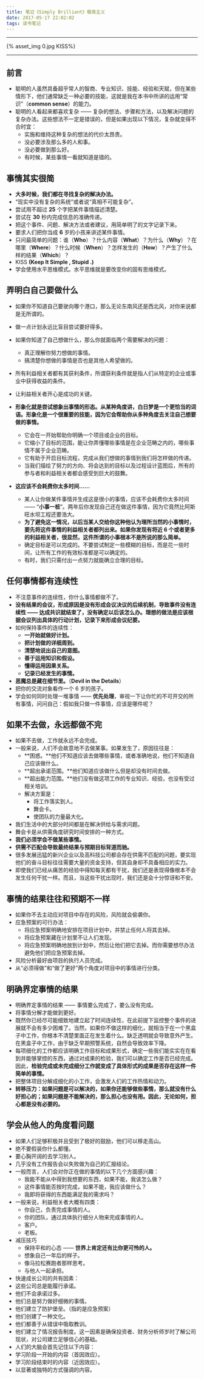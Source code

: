 ```yaml
---
title: 笔记《Simply Brilliant》极简主义
date: 2017-05-17 22:02:02
tags: 读书笔记
---
```


---

{% asset_img 0.jpg KISS%}

---
<!-- more -->

## 前言
- 聪明的人虽然具备超乎常人的智商、专业知识、技能、经验和天赋，但在某些情形下，他们通常缺乏一种必要的技能，这就是我在本书中所讲的运用“常识”（**common sense**）的能力。
- 聪明的人看起来都喜欢复杂 —— 复杂的想法、步骤和方法，以及解决问题的复杂办法。这些想法不一定是错误的，但是如果出现以下情况，复杂就变得不合时宜：
	- 实施和维持这种复杂的想法的代价太昂贵。
	- 没必要涉及那么多的人和事。
	- 没必要做到那么好。
	- 有时候，某些事情一看就知道是错的。	
<!-- more -->

## 事情其实很简
- **大多时候，我们都在寻找复杂的解决办法。**
- “现实中没有复杂的系统”或者说“真相不可能复杂”。
- 尝试用不超过 **25** 个字把某件事情描述清楚。
- 尝试在 **30** 秒内完成信息的准确传递。
- 把这个事件、问题、解决方法或者建议，用简单明了的文字记录下来。
- 要求人们把你当成 **6** 岁的小孩来讲述某件事情。
- 只问最简单的问题：谁（**Who**）？什么内容（**What**）？为什么（**Why**）？在哪里（**Where**）？什么时候（**When**）？怎样发生的（**How**）？产生了什么样的结果（**Which**）？
- KISS **(Keep It Simple , Stupid .)**
- 学会使用水平思维模式。水平思维就是要改变你的固有思维模式。

## 弄明白自己要做什么
- 如果你不知道自己要驶向哪个港口，那么无论东南风还是西北风，对你来说都是无所谓的。
- 做一点计划永远比盲目尝试要好得多。
- 如果你知道了自己想做什么，那么你就面临两个需要解决的问题：
	- 真正理解你努力想做的事情。
	- 搞清楚你想做的事情是否也是其他人希望做的。
- 所有利益相关者都有其获利条件，所谓获利条件就是指人们从特定的企业或事业中获得收益的条件。
- 让利益相关者开心是成功的关键。
- **形象化就是尝试想象出事情的形态。从某种角度讲，白日梦是一个更恰当的词语。形象化是一个很重要的技能，因为它会帮助你从多种角度去关注自己想要做的事情。**
	- 它会在一开始帮助你明确一个项目或企业的目标。
	- 它缩小了目标的范围，能让你弄懂哪些事情是在企业范畴之内的，哪些事情不属于企业范畴。
	- 它有助于开启目标流程，完成从我们想做的事情到我们将怎样做的传递。
	- 当我们描绘了努力的方向、将会达到的目标以及过程设计蓝图后，所有的参与者和利益相关者都会感受到巨大的鼓舞。

- **这应该不会耗费你太多时间......**
	- 某人让你做某件事情并生成这是很小的事情，应该不会耗费你太多时间 —— “**小事一桩**”。两年后你发现自己还在做这件事情，因为它竟然比阿斯旺水坝工程还要浩大。
	- **为了避免这一情况，以后当某人交给你这种他认为理所当然的小事情时，要先将这件事情的利益相关者都列出来。如果你发现有将近 6 个或者更多的利益相关者，很显然，这件所谓的小事根本不是所说的那么简单。**
	- 确定目标是可以完成的。不要尝试制定一些模糊的目标，而是花一些时间，让所有工作的有效标准都是可以确定的。
	- 有时，我们只需付出一点努力就能确立合理的目标。

## 任何事情都有连续性
- 不注意事件的连续性，你什么事情都做不了。
- **没有结果的会议，形成原因是没有形成会议决议的后续机制，导致事件没有连续性 —— 达成共识就结束了，没有确定以后该怎么办。理想的做法是应该根据会议列出具体的行动计划，记录下来形成会议纪要。**
- 如何保持事件的连续性：
	- **一开始就做好计划。**
	- **把计划做的详细周到。**
	- **清楚地说出自己的意图。**
	- **善于运用知识和假设。**
	- **懂得运用因果关系。**
	- **记录已经发生的事情。**
- **恶魔总是藏在细节里。**（**Devil in the Details**）
- 把你的交流对象看作一个 6 岁的孩子。
- 学会如何同时处理一堆事情 —— **优先处理**，审视一下让你忙的不可开交的所有事情，问问自己：假如我只做一件事情，应该是哪件呢？

## 如果不去做，永远都做不完
- 如果不去做，工作就永远不会完成。
- 一般来说，人们不会故意地不去做某事。如果发生了，原因往往是：
	- **困惑。**他们不知道应该去做哪些事情，或者准确地说，他们不知道自己应该做什么。
	- **超出承诺范围。**他们知道应该做什么但是却没有时间去做。
	- **超出能力范围。**他们没有做这项工作的专业知识、经验，也没有受过相关培训。
	- 解决方案是：
		- 将工作落实到人。
		- 舞会卡。
		- 使团队的力量最大化。
- 我们生活中的大部分时间都是在解决供给与需求问题。
- 舞会卡是从供需角度研究时间安排的一种方式。
- **我们必须学会不做某些事情。**
- **供需不匹配会导致最终结果与预期目标背道而驰。**
- 很多发展迅猛的新兴企业以及高科技公司都会存在供需不匹配的问题，要实现他们的奋斗目标往往需要大量的资金支持，但其自身却不具备相应的实力。
- 即使我们已经从痛苦的经验中得知每天都有干扰，我们还是表现得像根本不会发生任何干扰一样。而且，当这些干扰出现时，我们还是会十分惊讶和不安。

## 事情的结果往往和预期不一样
- 如果你不去主动应对项目中存在的风险，风险就会偷袭你。
- 应急预案的可行办法：
	- 将应急预案明确地安排在项目计划中，并禁止任何人将其去掉。
	- 将应急预案藏在计划里不让人们发现。
	- 将应急预案明确地放到计划中，然后让他们把它去掉。而你需要想尽办法避免他们把应急预案去掉。
- 风险分析最好由项目的执行人员完成。
- 从“必须得做”和“做了更好”两个角度对项目中的事情进行分类。

## 明确界定事情的结果
- 明确界定事情的结果 —— 事情要么完成了，要么没有完成。
- 将事情分解才能做到更好。
- 既然你已经尽可能细致地建立起了时间连续性，在此前提下监控整个事件的进展就不会有多少困难了。当然，如果你不做这样的细化，就相当于在一个黑盒子中工作，你根本不清楚里面正在发生着什么。缺乏透明就会导致意外产生。在黑盒子中工作，由于缺乏早期预警系统，自然会导致效率下降。
- 每项细化的工作都应该明确工作目标和成果形式，确定一些我们能实实在在看到并能够掌控的东西，通过对成果的检验，我们可以确定工作是否已经完成。因此，**检验完成或未完成细分工作就变成了具体形式的成果是否存在这样一件简单的事情。**
- 把整体项目分解成细化的小工作，会激发人们的工作热情和动力。
- **转移压力：如果问题是可以解决的，如果你还能够做些事情，那么就没有什么好担心的；如果问题是不能解决的，那么担心也没有用。因此，无论如何，担心都是没有必要的。**

## 学会从他人的角度看问题
- 如果人们足够积极并且受到了极好的鼓励，他们可以移走高山。
- 绝不要假装你什么都懂。
- 要心胸开阔的去学习别人。
- 几乎没有工作报告会以失败做为自己的汇报结论。
- 一般而言，人们会对你正在做的事情的以下几个方面感兴趣：
	- 我能不能从中得到我想要的东西，如果不能，我该怎么做？
	- 这件事情能否按时完成，如果不能，我应该做什么？
	- 我即将获得的东西能满足我的需求吗？
- 一般来说，利益相关者大概有四类：
	- 你自己，负责完成事情的人。
	- 你的团队，通过具体执行细分人物来完成事情的人。
	- 客户。
	- 老板。
- 减压技巧
	- 保持平和的心态 —— **世界上肯定还有比你更可怜的人。**
	- 想象自己一年后的样子。
	- 像马拉松赛跑者那样思考。
	- 与他人一起承担。
- 快速成长公司的共有因素：
 - 这些公司总是能履行承诺。
 - 他们不会承诺过多。
 - 他们总是努力做好细微的事情。
 - 他们建立了防护堡垒。（指的是应急预案）
 - 他们创建了一种文化。
 - 他们都善于从错误中吸取教训。
 - 他们建立了情况报告制度。这一因素是确保投资者、财务分析师岁时了解公司现状，对公司建立足够信心的基础。
- 人们的大脑会首先记住以下内容：
 - 学习阶段一开始的内容（首因效应）。
 - 学习阶段结束时的内容（近因效应）。
 - 以显著或独特的方式强调的内容。